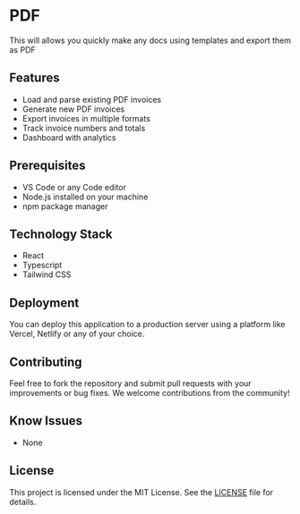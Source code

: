 # PDF

This will allows you quickly make any docs using templates and export them as PDF

## Features

- Load and parse existing PDF invoices
- Generate new PDF invoices
- Export invoices in multiple formats
- Track invoice numbers and totals
- Dashboard with analytics

## Prerequisites

- VS Code or any Code editor
- Node.js installed on your machine
- npm package manager

## Technology Stack

- React
- Typescript
- Tailwind CSS

## Deployment

You can deploy this application to a production server using a platform like Vercel, Netlify or any of your choice.

## Contributing

Feel free to fork the repository and submit pull requests with your improvements or bug fixes. We welcome contributions from the community!

## Know Issues

- None

## License

This project is licensed under the MIT License. See the [LICENSE](LICENSE) file for details.
